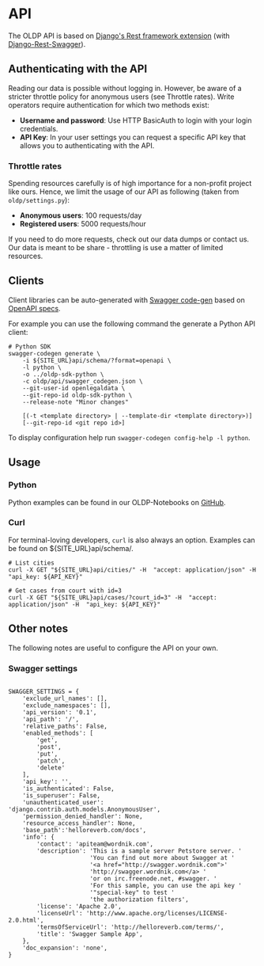 # API

The OLDP API is based on [Django's Rest framework extension](http://www.django-rest-framework.org/)
(with [Django-Rest-Swagger](https://django-rest-swagger.readthedocs.io/en/latest/)).

## Authenticating with the API

Reading our data is possible without logging in. However, be aware of a stricter throttle policy for anonymous users (see Throttle rates).
Write operators require authentication for which two methods exist:

- **Username and password**: Use HTTP BasicAuth to login with your login credentials.
- **API Key**: In your user settings you can request a specific API key that allows you to authenticating with the API.


### Throttle rates

Spending resources carefully is of high importance for a non-profit project like ours.
Hence, we limit the usage of our API as following (taken from `oldp/settings.py`):

- **Anonymous users**: 100 requests/day
- **Registered users**: 5000 requests/hour

If you need to do more requests, check out our data dumps or contact us.
Our data is meant to be share - throttling is use a matter of limited resources.

## Clients

Client libraries can be auto-generated with [Swagger code-gen](https://github.com/swagger-api/swagger-codegen)
based on [OpenAPI specs](https://en.wikipedia.org/wiki/OpenAPI_Specification).

For example you can use the following command the generate a Python API client:

```
# Python SDK
swagger-codegen generate \
    -i ${SITE_URL}api/schema/?format=openapi \
    -l python \
    -o ../oldp-sdk-python \
    -c oldp/api/swagger_codegen.json \
    --git-user-id openlegaldata \
    --git-repo-id oldp-sdk-python \
    --release-note "Minor changes"

    [(-t <template directory> | --template-dir <template directory>)]
    [--git-repo-id <git repo id>]
```

To display configuration help run `swagger-codegen config-help -l python`.

## Usage

### Python

Python examples can be found in our OLDP-Notebooks on [GitHub](https://github.com/openlegaldata/oldp-notebooks).

### Curl

For terminal-loving developers, `curl` is also always an option.
Examples can be found on ${SITE_URL}api/schema/.

```
# List cities
curl -X GET "${SITE_URL}api/cities/" -H  "accept: application/json" -H  "api_key: ${API_KEY}"

# Get cases from court with id=3
curl -X GET "${SITE_URL}api/cases/?court_id=3" -H  "accept: application/json" -H  "api_key: ${API_KEY}"

```

## Other notes

The following notes are useful to configure the API on your own.

### Swagger settings

```

SWAGGER_SETTINGS = {
    'exclude_url_names': [],
    'exclude_namespaces': [],
    'api_version': '0.1',
    'api_path': '/',
    'relative_paths': False,
    'enabled_methods': [
        'get',
        'post',
        'put',
        'patch',
        'delete'
    ],
    'api_key': '',
    'is_authenticated': False,
    'is_superuser': False,
    'unauthenticated_user': 'django.contrib.auth.models.AnonymousUser',
    'permission_denied_handler': None,
    'resource_access_handler': None,
    'base_path':'helloreverb.com/docs',
    'info': {
        'contact': 'apiteam@wordnik.com',
        'description': 'This is a sample server Petstore server. '
                       'You can find out more about Swagger at '
                       '<a href="http://swagger.wordnik.com">'
                       'http://swagger.wordnik.com</a> '
                       'or on irc.freenode.net, #swagger. '
                       'For this sample, you can use the api key '
                       '"special-key" to test '
                       'the authorization filters',
        'license': 'Apache 2.0',
        'licenseUrl': 'http://www.apache.org/licenses/LICENSE-2.0.html',
        'termsOfServiceUrl': 'http://helloreverb.com/terms/',
        'title': 'Swagger Sample App',
    },
    'doc_expansion': 'none',
}

```
